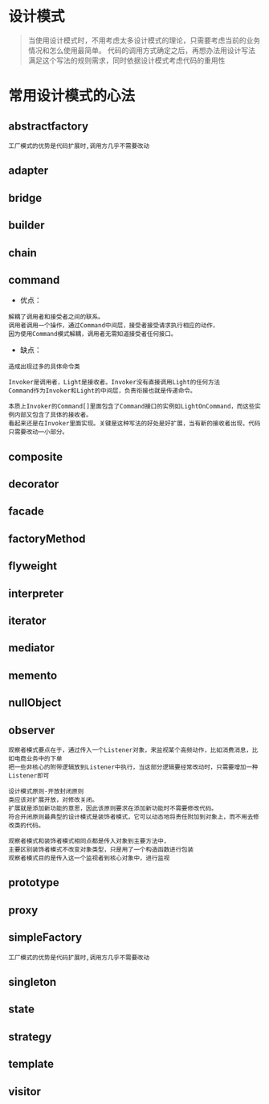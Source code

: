 # 设计模式
>  当使用设计模式时，不用考虑太多设计模式的理论，只需要考虑当前的业务情况和怎么使用最简单。
   代码的调用方式确定之后，再想办法用设计写法满足这个写法的规则需求，同时依据设计模式考虑代码的重用性

# 常用设计模式的心法

## abstractfactory
```
工厂模式的优势是代码扩展时,调用方几乎不需要改动
```

## adapter

## bridge

## builder

## chain

## command

- 优点：
```
解耦了调用者和接受者之间的联系。
调用者调用一个操作，通过Command中间层，接受者接受请求执行相应的动作，
因为使用Command模式解耦，调用者无需知道接受者任何接口。
```
- 缺点：
```
造成出现过多的具体命令类
```

```
Invoker是调用者，Light是接收者。Invoker没有直接调用Light的任何方法
Command作为Invoker和Light的中间层，负责衔接也就是传递命令。

本质上Invoker的Command[]里面包含了Command接口的实例如LightOnCommand，而这些实例内部又包含了具体的接收者。
看起来还是在Invoker里面实现。关键是这种写法的好处是好扩展，当有新的接收者出现，代码只需要改动一小部分。
```


## composite

## decorator

## facade

## factoryMethod

## flyweight

## interpreter

## iterator

## mediator

## memento

## nullObject

## observer
```
观察者模式要点在于，通过传入一个Listener对象，来监视某个高频动作，比如消费消息，比如电商业务中的下单
把一些非核心的附带逻辑放到Listener中执行，当这部分逻辑要经常改动时，只需要增加一种Listener即可
```

```
设计模式原则-开放封闭原则
类应该对扩展开放，对修改关闭。
扩展就是添加新功能的意思，因此该原则要求在添加新功能时不需要修改代码。
符合开闭原则最典型的设计模式是装饰者模式，它可以动态地将责任附加到对象上，而不用去修改类的代码。
```

```
观察者模式和装饰者模式相同点都是传入对象到主要方法中，
主要区别装饰者模式不改变对象类型，只是用了一个构造函数进行包装
观察者模式目的是传入这一个监视者到核心对象中，进行监视
```

## prototype

## proxy

## simpleFactory
```
工厂模式的优势是代码扩展时,调用方几乎不需要改动
```

## singleton

## state

## strategy

## template

## visitor
